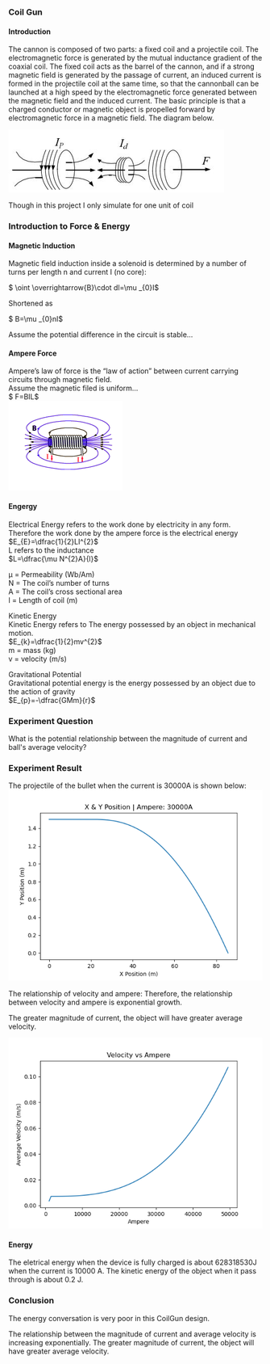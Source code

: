 ### Coil Gun

#### Introduction
The cannon is composed of two parts: a fixed coil and a projectile coil. The electromagnetic force is generated by the mutual inductance gradient of the coaxial coil. The fixed coil acts as the barrel of the cannon, and if a strong magnetic field is generated by the passage of current, an induced current is formed in the projectile coil at the same time, so that the cannonball can be launched at a high speed by the electromagnetic force generated between the magnetic field and the induced current. The basic principle is that a charged conductor or magnetic object is propelled forward by electromagnetic force in a magnetic field. The diagram below.

![](markdown_img\model.jpg)  

Though in this project I only simulate for one unit of coil

### Introduction to Force & Energy

#### Magnetic Induction
Magnetic field induction inside a
solenoid is determined by a number of
turns per length n and current I (no
core):  

$ \oint \overrightarrow{B}\cdot dl=\mu _{0}I$  

Shortened as  

$ B=\mu _{0}nI$  

Assume the potential difference in the circuit is stable...

#### Ampere Force
Ampere’s law of force is the “law of
action” between current carrying circuits
through magnetic field.  
Assume the magnetic filed is uniform...  
$ F=BIL$  
![](markdown_img\Amperes.png)


#### Engergy
Electrical Energy refers to the work done by electricity in any form.  
Therefore the work done by the ampere force is the electrical energy  
$E_{E}=\dfrac{1}{2}LI^{2}$  
L refers to the inductance  
$L=\dfrac{\mu N^{2}A}{l}$

μ = Permeability (Wb/Am)  
N = The coil’s number of turns  
A = The coil’s cross sectional area   
l = Length of coil (m)  


Kinetic Energy  
Kinetic Energy refers to The energy possessed by an object in mechanical motion.  
$E_{k}=\dfrac{1}{2}mv^{2}$  
m = mass (kg)  
v = velocity (m/s)  

Gravitational Potential  
Gravitational potential energy is the energy possessed by an object due to the action of gravity  
$E_{p}=-\dfrac{GMm}{r}$

### Experiment Question

What is the potential relationship between the magnitude of current and ball's average velocity?

### Experiment Result

The projectile of the bullet when the current is 30000A is shown below:
![](markdown_img\XYPos.png)

The relationship of velocity and ampere:
Therefore, the relationship between velocity and ampere is exponential growth.  

The greater magnitude of current, the object will have greater average velocity.  

![](markdown_img\Velocity.png)


#### Energy
The eletrical energy when the device is fully charged is about 628318530J when the current is 10000 A. The kinetic energy of the object when it pass through is about 0.2 J.

### Conclusion

The energy conversation is very poor in this CoilGun design. 

The relationship between the magnitude of current and average velocity is increasing exponentially. The greater magnitude of current, the object will have greater average velocity. 

